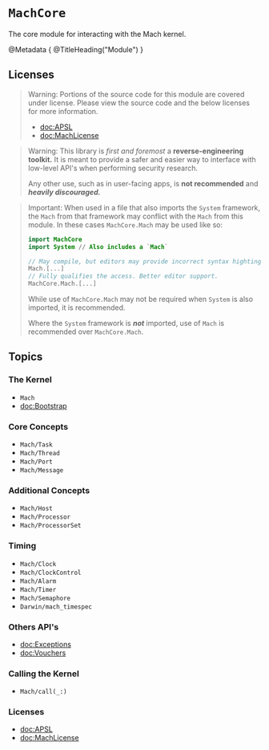 # ``MachCore``

The core module for interacting with the Mach kernel.

@Metadata {
    @TitleHeading("Module")
}

## Licenses

> Warning: Portions of the source code for this module are covered under license. Please view the source code and the below licenses for more information.
>
> - <doc:APSL>
> - <doc:MachLicense>

> Warning: This library is _first and foremost_ a **reverse-engineering toolkit.** It is meant to provide a safer and easier way to interface with low-level API's when performing security research.
>
> Any other use, such as in user-facing apps, is **not recommended** and _**heavily discouraged.**_

> Important: When used in a file that also imports the `System` framework, the `Mach` from that framework may conflict with the `Mach` from this module. In these cases `MachCore.Mach` may be used like so:
>```swift
> import MachCore
> import System // Also includes a `Mach`
>
> // May compile, but editors may provide incorrect syntax highting / code completion.
> Mach.[...]
> // Fully qualifies the access. Better editor support.
> MachCore.Mach.[...]
>```
>
> While use of `MachCore.Mach` may not be required when `System` is also imported, it is recommended.
>
> Where the `System` framework is ***not*** imported, use of `Mach` is recommended over `MachCore.Mach`.


## Topics

### The Kernel

- ``Mach``
- <doc:Bootstrap>

### Core Concepts

- ``Mach/Task``
- ``Mach/Thread``
- ``Mach/Port``
- ``Mach/Message``


### Additional Concepts

- ``Mach/Host``
- ``Mach/Processor``
- ``Mach/ProcessorSet``

### Timing

- ``Mach/Clock``
- ``Mach/ClockControl``
- ``Mach/Alarm``
- ``Mach/Timer``
- ``Mach/Semaphore``
- ``Darwin/mach_timespec``

### Others API's

- <doc:Exceptions>
- <doc:Vouchers>

### Calling the Kernel

- ``Mach/call(_:)``

### Licenses

- <doc:APSL>
- <doc:MachLicense>